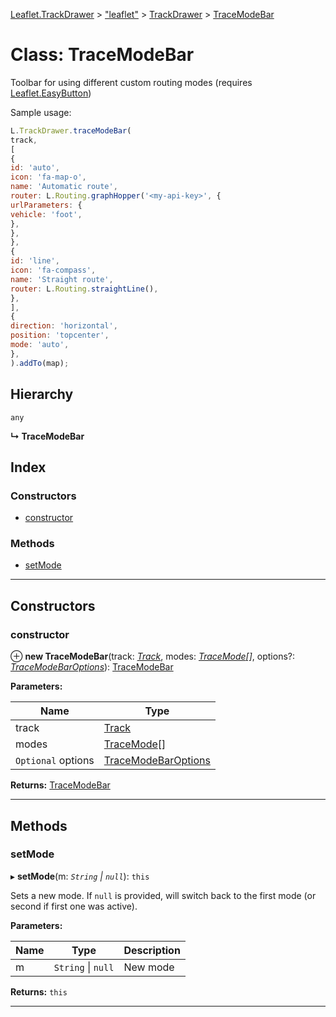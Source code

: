 [Leaflet.TrackDrawer](../README.md) > ["leaflet"](../modules/_leaflet_.md) > [TrackDrawer](../modules/_leaflet_.trackdrawer.md) > [TraceModeBar](../classes/_leaflet_.trackdrawer.tracemodebar.md)

# Class: TraceModeBar

Toolbar for using different custom routing modes (requires [Leaflet.EasyButton](https://github.com/CliffCloud/Leaflet.EasyButton))

Sample usage:

```javascript
L.TrackDrawer.traceModeBar(
track,
[
{
id: 'auto',
icon: 'fa-map-o',
name: 'Automatic route',
router: L.Routing.graphHopper('<my-api-key>', {
urlParameters: {
vehicle: 'foot',
},
},
},
{
id: 'line',
icon: 'fa-compass',
name: 'Straight route',
router: L.Routing.straightLine(),
},
],
{
direction: 'horizontal',
position: 'topcenter',
mode: 'auto',
},
).addTo(map);
```

## Hierarchy

 `any`

**↳ TraceModeBar**

## Index

### Constructors

* [constructor](_leaflet_.trackdrawer.tracemodebar.md#constructor)

### Methods

* [setMode](_leaflet_.trackdrawer.tracemodebar.md#setmode)

---

## Constructors

<a id="constructor"></a>

###  constructor

⊕ **new TraceModeBar**(track: *[Track](_leaflet_.trackdrawer.track.md)*, modes: *[TraceMode](../interfaces/_leaflet_.trackdrawer.tracemode.md)[]*, options?: *[TraceModeBarOptions](../interfaces/_leaflet_.trackdrawer.tracemodebaroptions.md)*): [TraceModeBar](_leaflet_.trackdrawer.tracemodebar.md)

**Parameters:**

| Name | Type |
| ------ | ------ |
| track | [Track](_leaflet_.trackdrawer.track.md) |
| modes | [TraceMode](../interfaces/_leaflet_.trackdrawer.tracemode.md)[] |
| `Optional` options | [TraceModeBarOptions](../interfaces/_leaflet_.trackdrawer.tracemodebaroptions.md) |

**Returns:** [TraceModeBar](_leaflet_.trackdrawer.tracemodebar.md)

___

## Methods

<a id="setmode"></a>

###  setMode

▸ **setMode**(m: *`String` \| `null`*): `this`

Sets a new mode. If `null` is provided, will switch back to the first mode (or second if first one was active).

**Parameters:**

| Name | Type | Description |
| ------ | ------ | ------ |
| m | `String` \| `null` |  New mode |

**Returns:** `this`

___

